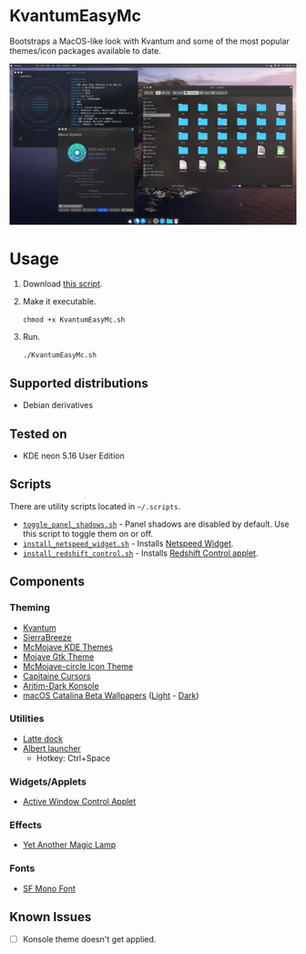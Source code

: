 # KvantumEasyMc

Bootstraps a MacOS-like look with Kvantum and some of the most popular themes/icon packages available to date.

![screenshot](images/screenshot.jpg)

# Usage

1. Download [this script](https://github.com/caglarturali/KvantumEasyMc/raw/master/KvantumEasyMc.sh).
2. Make it executable.

   `chmod +x KvantumEasyMc.sh`

3. Run.

   `./KvantumEasyMc.sh`

## Supported distributions

- Debian derivatives

## Tested on

- KDE neon 5.16 User Edition

## Scripts

There are utility scripts located in `~/.scripts`.

- [`toggle_panel_shadows.sh`](files/dotfiles/.scripts/toggle_panel_shadows.sh) - Panel shadows are disabled by default. Use this script to toggle them on or off.
- [`install_netspeed_widget.sh`](files/dotfiles/.scripts/install_netspeed_widget.sh) - Installs [Netspeed Widget](https://store.kde.org/p/998895/).
- [`install_redshift_control.sh`](files/dotfiles/.scripts/install_redshift_control.sh) - Installs [Redshift Control applet](https://store.kde.org/p/998916/).

## Components

### Theming

- [Kvantum](https://github.com/tsujan/Kvantum)
- [SierraBreeze](https://github.com/ishovkun/SierraBreeze)
- [McMojave KDE Themes](https://github.com/vinceliuice/McMojave-kde)
- [Mojave Gtk Theme](https://github.com/vinceliuice/Mojave-gtk-theme)
- [McMojave-circle Icon Theme](https://github.com/vinceliuice/McMojave-circle)
- [Capitaine Cursors](https://github.com/keeferrourke/capitaine-cursors)
- [Aritim-Dark Konsole](https://store.kde.org/p/1283010/)
- [macOS Catalina Beta Wallpapers](https://www.apple.com/macos/catalina-preview/) ([Light](http://512pixels.net/downloads/macos-wallpapers/10-15-beta-light.jpg) - [Dark](http://512pixels.net/downloads/macos-wallpapers/10-15-beta-dark.jpg))

### Utilities

- [Latte dock](https://github.com/KDE/latte-dock)
- [Albert launcher](https://github.com/albertlauncher/albert)
  - Hotkey: Ctrl+Space

### Widgets/Applets

- [Active Window Control Applet](https://store.kde.org/p/998910/)

### Effects

- [Yet Another Magic Lamp](https://github.com/zzag/kwin-effects-yet-another-magic-lamp)

### Fonts

- [SF Mono Font](https://github.com/ZulwiyozaPutra/SF-Mono-Font)

## Known Issues

- [ ] Konsole theme doesn't get applied.
